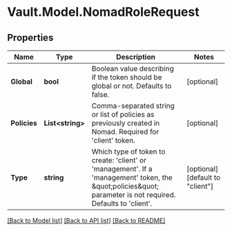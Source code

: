 # Vault.Model.NomadRoleRequest

## Properties

Name | Type | Description | Notes
------------ | ------------- | ------------- | -------------
**Global** | **bool** | Boolean value describing if the token should be global or not. Defaults to false. | [optional] 
**Policies** | **List&lt;string&gt;** | Comma-separated string or list of policies as previously created in Nomad. Required for &#39;client&#39; token. | [optional] 
**Type** | **string** | Which type of token to create: &#39;client&#39; or &#39;management&#39;. If a &#39;management&#39; token, the \&quot;policies\&quot; parameter is not required. Defaults to &#39;client&#39;. | [optional] [default to "client"]

[[Back to Model list]](../README.md#documentation-for-models) [[Back to API list]](../README.md#documentation-for-api-endpoints) [[Back to README]](../README.md)

